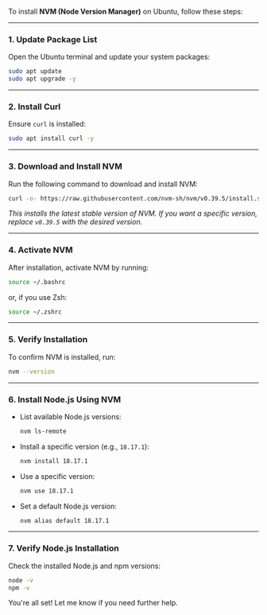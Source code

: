 To install **NVM (Node Version Manager)** on Ubuntu, follow these steps:

---

### **1. Update Package List**

Open the Ubuntu terminal and update your system packages:

```bash
sudo apt update
sudo apt upgrade -y
```

---

### **2. Install Curl**

Ensure `curl` is installed:

```bash
sudo apt install curl -y
```

---

### **3. Download and Install NVM**

Run the following command to download and install NVM:

```bash
curl -o- https://raw.githubusercontent.com/nvm-sh/nvm/v0.39.5/install.sh | bash
```

_This installs the latest stable version of NVM. If you want a specific version, replace `v0.39.5` with the desired version._

---

### **4. Activate NVM**

After installation, activate NVM by running:

```bash
source ~/.bashrc
```

or, if you use Zsh:

```bash
source ~/.zshrc
```

---

### **5. Verify Installation**

To confirm NVM is installed, run:

```bash
nvm --version
```

---

### **6. Install Node.js Using NVM**

- List available Node.js versions:
  ```bash
  nvm ls-remote
  ```
- Install a specific version (e.g., `18.17.1`):
  ```bash
  nvm install 18.17.1
  ```
- Use a specific version:
  ```bash
  nvm use 18.17.1
  ```
- Set a default Node.js version:
  ```bash
  nvm alias default 18.17.1
  ```

---

### **7. Verify Node.js Installation**

Check the installed Node.js and npm versions:

```bash
node -v
npm -v
```

You're all set! Let me know if you need further help.
